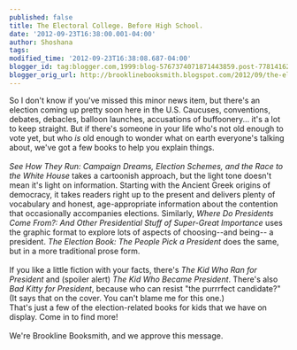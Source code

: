 ```yaml
---
published: false
title: The Electoral College. Before High School.
date: '2012-09-23T16:38:00.001-04:00'
author: Shoshana
tags: 
modified_time: '2012-09-23T16:38:08.687-04:00'
blogger_id: tag:blogger.com,1999:blog-5767374071871443859.post-7781416259909351942
blogger_orig_url: http://brooklinebooksmith.blogspot.com/2012/09/the-electoral-college-before-high-school.html
---
```


So I don't know if you've missed this minor news item, but there's an election coming up pretty soon here in the U.S. Caucuses, conventions, debates, debacles, balloon launches, accusations of buffoonery... it's a lot to keep straight. But if there's someone in your life who's not old enough to vote yet, but who <em>is</em> old enough to wonder what on earth everyone's talking about, we've got a few books to help you explain things.<br /><br /><em>See How They Run: Campaign Dreams, Election Schemes, and the Race to the White House</em> takes a cartoonish approach, but the light tone doesn't mean it's light on information. Starting with the Ancient Greek origins of democracy, it takes readers right up to the present and delivers plenty of vocabulary and honest, age-appropriate information about the contention that occasionally accompanies elections. Similarly, <em>Where Do Presidents Come From?: And Other Presidential Stuff of Super-Great Importance</em> uses the graphic format to explore lots of aspects of choosing--and being-- a president. <em>The Election Book: The People Pick a President </em>does the same, but in a more traditional prose form.<br /><br />If you like a little fiction with your facts, there's <em>The Kid Who Ran for President</em> and (spoiler alert) <em>The Kid Who Became President</em>. There's also <em>Bad Kitty for President</em>, because who can resist "the purrrfect candidate?" (It says that on the cover. You can't blame me for this one.)<br />That's just a few of the election-related books for kids that we have on display. Come in to find more!<br /><br />We're Brookline Booksmith, and we approve this message.